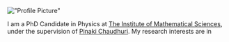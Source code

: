!["Profile Picture"](photo_profile.png)

I am a PhD Candidate in Physics at <a href="https://www.imsc.res.in">The Institute of Mathematical Sciences</a>, under the supervision of <a href="https://www.imsc.res.in/pinaki_chaudhuri">Pinaki Chaudhuri</a>. My research interests are in 